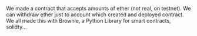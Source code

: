 We made a contract that accepts amounts of ether (not real, on testnet). We can withdraw ether just to account which created and deployed contract.
We all made this with Brownie, a Python Library for smart contracts, solidty...
